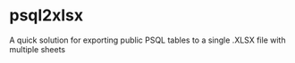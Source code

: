 # psql2xlsx
A quick solution for exporting public PSQL tables to a single .XLSX file with multiple sheets
